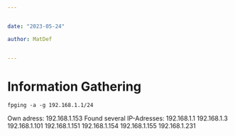 ```yaml
---


date: "2023-05-24"

author: MatDef


---
```


# Information Gathering

```shell
fpging -a -g 192.168.1.1/24
```
Own adress:
192.168.1.153
Found several IP-Adresses:
192.168.1.1
192.168.1.3
192.168.1.101
192.168.1.151
192.168.1.154
192.168.1.155
192.168.1.231